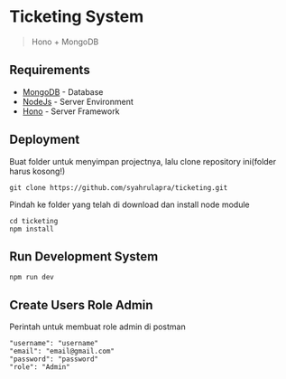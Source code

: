 # Ticketing System
> Hono + MongoDB

## Requirements
- [MongoDB](https://www.mongodb.com/) - Database
- [NodeJs](https://nodejs.org/en/) - Server Environment
- [Hono](https://hono.dev/) - Server Framework

## Deployment
Buat folder untuk menyimpan projectnya, lalu clone repository ini(folder harus kosong!)
```
git clone https://github.com/syahrulapra/ticketing.git
```

Pindah ke folder yang telah di download dan install node module
```
cd ticketing
npm install
``` 

## Run Development System
```
npm run dev
```

## Create Users Role Admin
Perintah untuk membuat role admin di postman
```
"username": "username"
"email": "email@gmail.com"
"password": "password"
"role": "Admin"
```

